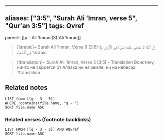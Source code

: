 
---
aliases: ["3:5", "Surah Ali 'Imran, verse 5", "Qur'an 3:5"]
tags: Qvref
---

parent:: [[q - Ali 'Imran (3)|Ali 'Imran]]

> [!arabic]+ Surah Ali 'Imran, Verse 5 (3:5)
> <span class="quran-arabic">إِنَّ ٱللَّهَ لَا يَخْفَىٰ عَلَيْهِ شَىْءٌ فِى ٱلْأَرْضِ وَلَا فِى ٱلسَّمَآءِ</span>
^arabic

> [!translation]+ Surah Ali 'Imran, Verse 5 (3:5) - Translation
> Воистину, ничто не скроется от Аллаха ни на земле, ни на небесах.
^translation



## Related notes
```dataview
LIST from [[q - 3 - 5]]
WHERE !contains(file.name, "q - ")
SORT file.name ASC
```

### Related verses (footnote backlinks)
```dataview
LIST FROM [[q - 3 - 5]] AND #Qvref
SORT file.name ASC
```

